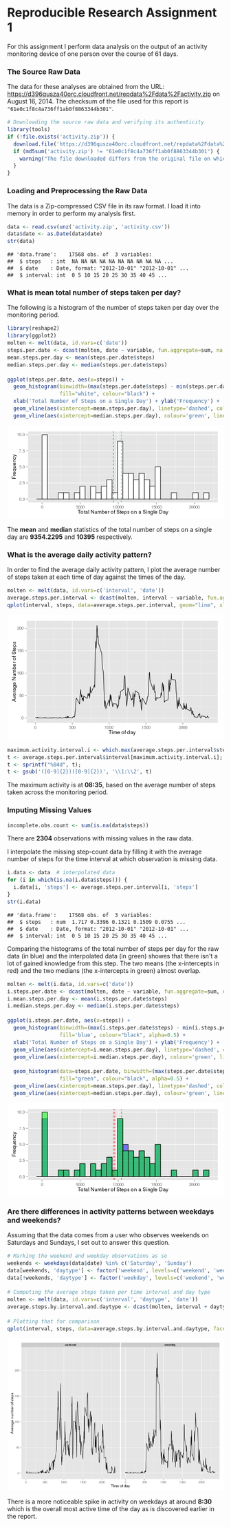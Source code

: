 Reproducible Research Assignment 1
==================================

For this assignment I perform data analysis on the output of an activity
monitoring device of one person over the course of 61 days.

### The Source Raw Data
The data for these analyses are obtained from the URL: <https://d396qusza40orc.cloudfront.net/repdata%2Fdata%2Factivity.zip> on August 16, 2014. The checksum of the file used for this report is `"61e0c1f8c4a736ff1ab0f8863344b301"`.

```r
# Downloading the source raw data and verifying its authenticity
library(tools)
if (!file.exists('activity.zip')) {
  download.file('https://d396qusza40orc.cloudfront.net/repdata%2Fdata%2Factivity.zip', 'activity.zip', method="curl")
  if (md5sum('activity.zip') != "61e0c1f8c4a736ff1ab0f8863344b301") {
    warning("The file downloaded differs from the original file on which the report's analysis were performed.")
  }
}
```

### Loading and Preprocessing the Raw Data
The data is a Zip-compressed CSV file in its raw format. I load it into
memory in order to perform my analysis first.

```r
data <- read.csv(unz('activity.zip', 'activity.csv'))
data$date <- as.Date(data$date)
str(data)
```

```
## 'data.frame':	17568 obs. of  3 variables:
##  $ steps   : int  NA NA NA NA NA NA NA NA NA NA ...
##  $ date    : Date, format: "2012-10-01" "2012-10-01" ...
##  $ interval: int  0 5 10 15 20 25 30 35 40 45 ...
```

### What is mean total number of steps taken per day?
The following is a histogram of the number of steps taken per day over
the monitoring period.

```r
library(reshape2)
library(ggplot2)
molten <- melt(data, id.vars=c('date'))
steps.per.date <- dcast(molten, date ~ variable, fun.aggregate=sum, na.rm=T)
mean.steps.per.day <- mean(steps.per.date$steps)
median.steps.per.day <- median(steps.per.date$steps)

ggplot(steps.per.date, aes(x=steps)) + 
  geom_histogram(binwidth=(max(steps.per.date$steps) - min(steps.per.date$steps))/30, 
                 fill="white", colour="black") +
  xlab('Total Number of Steps on a Single Day') + ylab('Frequency') + 
  geom_vline(aes(xintercept=mean.steps.per.day), linetype='dashed', colour='red') +
  geom_vline(aes(xintercept=median.steps.per.day), colour='green', linetype='dashed')
```

![plot of chunk unnamed-chunk-3](figure/unnamed-chunk-3.png) 

The **mean** and **median** statistics of the total number of steps on a single day are **9354.2295** and **10395** respectively.

### What is the average daily activity pattern?
In order to find the average daily activity pattern, I plot the average number of steps taken at each time of day against the times of the day.

```r
molten <- melt(data, id.vars=c('interval', 'date'))
average.steps.per.interval <- dcast(molten, interval ~ variable, fun.aggregate=mean, na.rm=T)[,c('interval', 'steps')]
qplot(interval, steps, data=average.steps.per.interval, geom="line", xlab="Time of day", ylab="Average Number of Steps")
```

![plot of chunk unnamed-chunk-4](figure/unnamed-chunk-4.png) 


```r
maximum.activity.interval.i <- which.max(average.steps.per.interval$steps)
t <- average.steps.per.interval$interval[maximum.activity.interval.i];
t <- sprintf("%04d", t);
t <- gsub('([0-9]{2})([0-9]{2})', '\\1:\\2', t)
```
The maximum activity is at **08:35**, based on the average number of steps taken across the monitoring period.

### Imputing Missing Values


```r
incomplete.obs.count <- sum(is.na(data$steps))
```

There are **2304** observations with missing values in the raw data.

I interpolate the missing step-count data by filling it with the average number of steps for the time interval at which observation is missing data.


```r
i.data <- data  # interpolated data
for (i in which(is.na(i.data$steps))) {
  i.data[i, 'steps'] <- average.steps.per.interval[i, 'steps']
}
str(i.data)
```

```
## 'data.frame':	17568 obs. of  3 variables:
##  $ steps   : num  1.717 0.3396 0.1321 0.1509 0.0755 ...
##  $ date    : Date, format: "2012-10-01" "2012-10-01" ...
##  $ interval: int  0 5 10 15 20 25 30 35 40 45 ...
```

Comparing the histograms of the total number of steps per day for the raw data (in blue) and the interpolated data (in green) showes that there isn't a lot of gained knowledge from this step. The two means (the x-intercepts in red) and the two medians (the x-intercepts in green) almost overlap.


```r
molten <- melt(i.data, id.vars=c('date'))
i.steps.per.date <- dcast(molten, date ~ variable, fun.aggregate=sum, na.rm=T)
i.mean.steps.per.day <- mean(i.steps.per.date$steps)
i.median.steps.per.day <- median(i.steps.per.date$steps)

ggplot(i.steps.per.date, aes(x=steps)) + 
  geom_histogram(binwidth=(max(i.steps.per.date$steps) - min(i.steps.per.date$steps))/30, 
                 fill='blue', colour="black", alpha=0.5) +
  xlab('Total Number of Steps on a Single Day') + ylab('Frequency') + 
  geom_vline(aes(xintercept=i.mean.steps.per.day), linetype='dashed', colour='red') +
  geom_vline(aes(xintercept=i.median.steps.per.day), colour='green', linetype='dashed') +
  
  geom_histogram(data=steps.per.date, binwidth=(max(steps.per.date$steps) - min(steps.per.date$steps))/30, 
                 fill="green", colour="black", alpha=0.5) +
  geom_vline(aes(xintercept=mean.steps.per.day), linetype='dashed', colour='red') +
  geom_vline(aes(xintercept=median.steps.per.day), colour='green', linetype='dashed')
```

![plot of chunk unnamed-chunk-8](figure/unnamed-chunk-8.png) 


### Are there differences in activity patterns between weekdays and weekends?

Assuming that the data comes from a user who observes weekends on Saturdays and Sundays, I set out to answer this question.


```r
# Marking the weekend and weekday observations as so
weekends <- weekdays(data$date) %in% c('Saturday', 'Sunday')
data[weekends, 'daytype'] <- factor('weekend', levels=c('weekend', 'weekday'))
data[!weekends, 'daytype'] <- factor('weekday', levels=c('weekend', 'weekday'))

# Computing the average steps taken per time interval and day type
molten <- melt(data, id.vars=c('interval', 'daytype', 'date'))
average.steps.by.interval.and.daytype <- dcast(molten, interval + daytype ~ variable, fun.aggregate=mean, na.rm=T)

# Plotting that for comparison
qplot(interval, steps, data=average.steps.by.interval.and.daytype, facets=~daytype, geom='line', xlab='Time of day', ylab='Average number of steps')
```

![plot of chunk unnamed-chunk-9](figure/unnamed-chunk-9.png) 


There is a more noticeable spike in activity on weekdays at around **8:30** which is the overall most active time of the day as is discovered earlier in the report.

